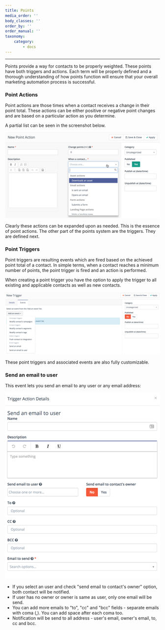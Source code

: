 ```yaml
---
title: Points
media_order: ''
body_classes: ''
order_by: ''
order_manual: ''
taxonomy:
    category:
        - docs
---
```


-------------

Points provide a way for contacts to be properly weighted. These points have both triggers and actions. Each term will be properly defined and a thorough understanding of how points function will ensure that your overall marketing automation process is successful.

### Point Actions

Point actions are those times when a contact receives a change in their point total. These actions can be either positive or negative point changes and are based on a particular action as you determine.

A partial list can be seen in the screenshot below.

![](new-point-action.jpg)

Clearly these actions can be expanded upon as needed. This is the essence of point actions. The other part of the points system are the triggers. They are defined next.

### Point Triggers

Point triggers are resulting events which are fired based on the achieved point total of a contact. In simple terms, when a contact reaches a minimum number of points, the point trigger is fired and an action is performed.

When creating a point trigger you have the option to apply the trigger to all existing and applicable contacts as well as new contacts.

![](new-point-trigger-action.jpg)

These point triggers and associated events are also fully customizable.

### Send an email to user

This event lets you send an email to any user or any email address:

![](send-an-email-to-user.png)

* If you select an user and check "send email to contact's owner" option, both contact will be notified.
* If user has no owner or owner is same as user, only one email will be send.
* You can add more emails to "to", "cc" and "bcc" fields - separate emails with coma (,). You can add space after each coma too.
* Notification will be send to all address - user's email, owner's email, to, cc and bcc.
